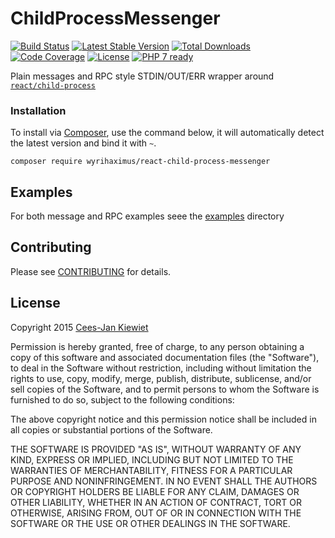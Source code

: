 # ChildProcessMessenger
[![Build Status](https://travis-ci.org/WyriHaximus/reactphp-child-process-messenger.png)](https://travis-ci.org/WyriHaximus/ReactGuzzleRing)
[![Latest Stable Version](https://poser.pugx.org/WyriHaximus/react-child-process-messenger/v/stable.png)](https://packagist.org/packages/WyriHaximus/react-child-process-messenger)
[![Total Downloads](https://poser.pugx.org/WyriHaximus/react-child-process-messenger/downloads.png)](https://packagist.org/packages/WyriHaximus/react-child-process-messenger)
[![Code Coverage](https://scrutinizer-ci.com/g/WyriHaximus/reactphp-child-process-messenger/badges/coverage.png?b=master)](https://scrutinizer-ci.com/g/WyriHaximus/reactphp-child-process-messenger/?branch=master)
[![License](https://poser.pugx.org/wyrihaximus/react-guzzle-ring/license.png)](https://packagist.org/packages/wyrihaximus/react-guzzle-ring)
[![PHP 7 ready](http://php7ready.timesplinter.ch/WyriHaximus/reactphp-child-process-messenger/badge.svg)](https://travis-ci.org/WyriHaximus/reactphp-child-process-messenger)

Plain messages and RPC style STDIN/OUT/ERR wrapper around [`react/child-process`](https://github.com/reactphp/child-process)

### Installation ###

To install via [Composer](http://getcomposer.org/), use the command below, it will automatically detect the latest version and bind it with `~`.

```
composer require wyrihaximus/react-child-process-messenger 
```

## Examples ##

For both message and RPC examples seee the [examples](https://github.com/WyriHaximus/reactphp-child-process-messenger/tree/master/examples) directory

## Contributing ##

Please see [CONTRIBUTING](CONTRIBUTING.md) for details.

## License ##

Copyright 2015 [Cees-Jan Kiewiet](http://wyrihaximus.net/)

Permission is hereby granted, free of charge, to any person
obtaining a copy of this software and associated documentation
files (the "Software"), to deal in the Software without
restriction, including without limitation the rights to use,
copy, modify, merge, publish, distribute, sublicense, and/or sell
copies of the Software, and to permit persons to whom the
Software is furnished to do so, subject to the following
conditions:

The above copyright notice and this permission notice shall be
included in all copies or substantial portions of the Software.

THE SOFTWARE IS PROVIDED "AS IS", WITHOUT WARRANTY OF ANY KIND,
EXPRESS OR IMPLIED, INCLUDING BUT NOT LIMITED TO THE WARRANTIES
OF MERCHANTABILITY, FITNESS FOR A PARTICULAR PURPOSE AND
NONINFRINGEMENT. IN NO EVENT SHALL THE AUTHORS OR COPYRIGHT
HOLDERS BE LIABLE FOR ANY CLAIM, DAMAGES OR OTHER LIABILITY,
WHETHER IN AN ACTION OF CONTRACT, TORT OR OTHERWISE, ARISING
FROM, OUT OF OR IN CONNECTION WITH THE SOFTWARE OR THE USE OR
OTHER DEALINGS IN THE SOFTWARE.
